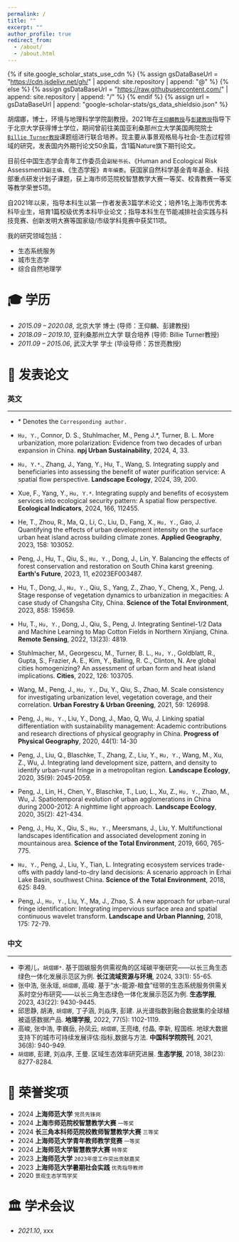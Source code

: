 ```yaml
---
permalink: /
title: ""
excerpt: ""
author_profile: true
redirect_from: 
  - /about/
  - /about.html
---
```


{% if site.google_scholar_stats_use_cdn %}
{% assign gsDataBaseUrl = "https://cdn.jsdelivr.net/gh/" | append: site.repository | append: "@" %}
{% else %}
{% assign gsDataBaseUrl = "https://raw.githubusercontent.com/" | append: site.repository | append: "/" %}
{% endif %}
{% assign url = gsDataBaseUrl | append: "google-scholar-stats/gs_data_shieldsio.json" %}

<span class='anchor' id='about-me'></span>

胡熠娜，博士，环境与地理科学学院副教授。2021年在<a href="http://www.ues.pku.edu.cn/old/szdw/qbjs/w/311950.htm" target="_blank">`王仰麟教授`</a>与<a href="http://www.ues.pku.edu.cn/jszy/pj/pjgrjl/47d5081a72b1402693d0ef0eac835be3.htm" target="_blank">`彭建教授`</a>指导下于北京大学获得博士学位，期间曾前往美国亚利桑那州立大学美国两院院士<a href="https://search.asu.edu/profile/1227885" target="_blank">`Billie Turner教授`</a>课题组进行联合培养。现主要从事景观格局与社会-生态过程领域的研究，发表国内外期刊论文50余篇，含1篇Nature旗下期刊论文。

目前任中国生态学会青年工作委员会`副秘书长`、《Human and Ecological Risk Assessment》`副主编`、《生态学报》`青年编委`。获国家自然科学基金青年基金、科技部重点研发计划子课题，获上海市师范院校智慧教学大赛一等奖、校青教赛一等奖等教学荣誉5项。

自2021年以来，指导本科生以第一作者发表3篇学术论文；培养1名上海市优秀本科毕业生，培育1篇校级优秀本科毕业论文；指导本科生在节能减排社会实践与科技竞赛、创新发明大赛等国家级/市级学科竞赛中获奖11项。

我的研究领域包括：
- 生态系统服务
- 城市生态学
- 综合自然地理学

<span class='anchor' id='-xl'></span>

# 🎓 学历
- *2015.09 – 2020.08*, 北京大学         博士 (导师：王仰麟、彭建教授) 
- *2018.09 – 2019.10*, 亚利桑那州立大学  联合培养 (导师: Billie Turner教授)
- *2011.09 – 2015.06*, 武汉大学         学士 (毕设导师：苏世亮教授)

<span class='anchor' id='-lwzl'></span>

# 📝 发表论文

### 英文
---

- \* Denotes the `Corresponding author.`

- `Hu, Y.`, Connor, D. S., Stuhlmacher, M., Peng J.*, Turner, B. L. More urbanization, more polarization: Evidence from two decades of urban expansion in China. **npj Urban Sustainability**, 2024, 4, 33.
- `Hu, Y.*`., Zhang, J., Yang, Y., Hu, T., Wang, S. Integrating supply and beneficiaries into assessing the benefit of water purification service: A spatial flow perspective. **Landscape Ecology**, 2024, 39, 200.
- Xue, F., Yang, Y., `Hu, Y.*`. Integrating supply and benefits of ecosystem services into ecological security pattern: A spatial flow perspective. **Ecological Indicators**, 2024, 166, 112455. 
- He, T., Zhou, R., Ma, Q., Li, C., Liu, D., Fang, X., `Hu, Y.`, Gao, J. Quantifying the effects of urban development intensity on the surface urban heat island across building climate zones. **Applied Geography**, 2023, 158: 103052.
- Peng, J., Hu, T., Qiu, S., `Hu, Y.`, Dong, J., Lin, Y. Balancing the effects of forest conservation and restoration on South China karst greening. **Earth's Future**, 2023, 11, e2023EF003487.
- Hu, T., Dong, J., `Hu, Y.`, Qiu, S., Yang, Z., Zhao, Y., Cheng, X., Peng, J. Stage response of vegetation dynamics to urbanization in megacities: A case study of Changsha City, China. **Science of the Total Environment**, 2023, 858: 159659.
- Hu, T., `Hu, Y.`, Dong, J., Qiu, S., Peng, J. Integrating Sentinel-1/2 Data and Machine Learning to Map Cotton Fields in Northern Xinjiang, China. **Remote Sensing**, 2022, 13(23): 4819.
- Stuhlmacher, M., Georgescu, M., Turner, B. L., `Hu, Y.`, Goldblatt, R., Gupta, S., Frazier, A. E., Kim, Y., Balling, R. C., Clinton, N. Are global cities homogenizing? An assessment of urban form and heat island implications. **Cities**, 2022, 126: 103705.
- Wang, M., Peng, J., `Hu, Y.`, Du, Y., Qiu, S., Zhao, M. Scale consistency for investigating urbanization level, vegetation coverage, and their correlation. **Urban Forestry & Urban Greening**, 2021, 59: 126998.
- Peng, J., `Hu, Y.`, Liu, Y., Dong, J., Mao, Q, Wu, J. Linking spatial differentiation with sustainability management: Academic contributions and research directions of physical geography in China. **Progress of Physical Geography**, 2020, 44(1): 14-30
- Peng, J., Liu, Q., Blaschke, T., Zhang, Z., Liu, Y., `Hu, Y.`, Wang, M., Xu, Z., Wu, J. Integrating land development size, pattern, and density to identify urban-rural fringe in a metropolitan region. **Landscape Ecology**, 2020, 35(9): 2045-2059.
- Peng, J., Lin, H., Chen, Y., Blaschke, T., Luo, L., Xu, Z., `Hu, Y.`, Zhao, M., Wu, J. Spatiotemporal evolution of urban agglomerations in China during 2000-2012: A nighttime light approach. **Landscape Ecology**, 2020, 35(2): 421-434.
- Peng, J., Hu, X., Qiu, S., `Hu, Y.`, Meersmans, J., Liu, Y. Multifunctional landscapes identification and associated development zoning in mountainous area. **Science of the Total Environment**, 2019, 660, 765-775.
- `Hu, Y.`, Peng, J., Liu, Y., Tian, L. Integrating ecosystem services trade-offs with paddy land-to-dry land decisions: A scenario approach in Erhai Lake Basin, southwest China. **Science of the Total Environment**, 2018, 625: 849.
- Peng, J., `Hu, Y.`, Liu, Y., Ma, J., Zhao, S. A new approach for urban-rural fringe identification: Integrating impervious surface area and spatial continuous wavelet transform. **Landscape and Urban Planning**, 2018, 175: 72-79.  


### 中文
---

- 李湘儿，`胡熠娜*`. 基于固碳服务供需视角的区域碳平衡研究——以长三角生态绿色一体化发展示范区为例. **长江流域资源与环境**, 2024, 33(1): 55-65.
- 张中浩, 张永瑶, `胡熠娜`, 高峻. 基于“水-能源-粮食”纽带的生态系统服务供需关系时空分布研究——以长三角生态绿色一体化发展示范区为例. **生态学报**, 2023, 43(22): 9430-9445.
- 邱思静, 胡涛, `胡熠娜`, 丁子涵, 刘焱序, 彭建. 从光谱指数到融合数据集的全球植被遥感数据产品. **地理学报**, 2022, 77(5): 1102-1119.
- 高峻, 张中浩, 李巍岳, 孙凤云, `胡熠娜`, 王亮绪, 付晶, 李新, 程国栋. 地球大数据支持下的城市可持续发展评估:指标,数据与方法. **中国科学院院刊**, 2021, 36(8): 940-949.
- `胡熠娜`, 彭建, 刘焱序, 王曼. 区域生态效率研究进展. **生态学报**, 2018, 38(23): 8277-8284. 


<span class='anchor' id='-ryjx'></span>

# 🏅 荣誉奖项
- 2024 **上海师范大学** `党员先锋岗`
- 2024 **上海市师范院校智慧教学大赛** `一等奖`
- 2024 **长三角本科师范院校教师智慧教学大赛** `三等奖`
- 2024 **上海师范大学青年教师教学竞赛** `一等奖`
- 2024 **上海师范大学智慧教学大赛** `特等奖`
- 2023 **上海师范大学** `2023年度工作突出贡献嘉奖`
- 2023 **上海师范大学暑期社会实践** `优秀指导教师`
- 2020 `景观生态学笃学奖`

<span class='anchor' id='-xshy'></span>

# 🏛️ 学术会议
- *2021.10*, xxx

